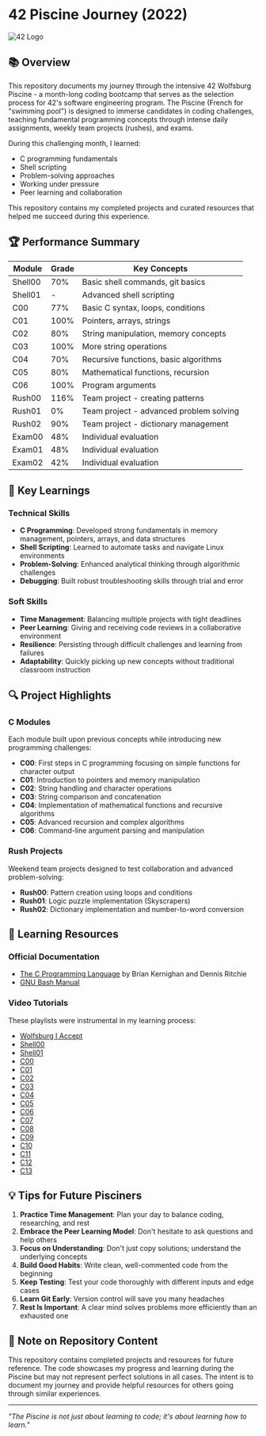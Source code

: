 # 42 Piscine Journey (2022)

![42 Logo](https://upload.wikimedia.org/wikipedia/commons/thumb/8/8d/42_Logo.svg/320px-42_Logo.svg.png)

## 📚 Overview

This repository documents my journey through the intensive 42 Wolfsburg Piscine - a month-long coding bootcamp that serves as the selection process for 42's software engineering program. The Piscine (French for "swimming pool") is designed to immerse candidates in coding challenges, teaching fundamental programming concepts through intense daily assignments, weekly team projects (rushes), and exams.

During this challenging month, I learned:
- C programming fundamentals
- Shell scripting
- Problem-solving approaches
- Working under pressure
- Peer learning and collaboration

This repository contains my completed projects and curated resources that helped me succeed during this experience.

## 🏆 Performance Summary

| Module | Grade | Key Concepts |
|--------|-------|-------------|
| Shell00 | 70% | Basic shell commands, git basics |
| Shell01 | - | Advanced shell scripting |
| C00 | 77% | Basic C syntax, loops, conditions |
| C01 | 100% | Pointers, arrays, strings |
| C02 | 80% | String manipulation, memory concepts |
| C03 | 100% | More string operations |
| C04 | 70% | Recursive functions, basic algorithms |
| C05 | 80% | Mathematical functions, recursion |
| C06 | 100% | Program arguments |
| Rush00 | 116% | Team project - creating patterns |
| Rush01 | 0% | Team project - advanced problem solving |
| Rush02 | 90% | Team project - dictionary management |
| Exam00 | 48% | Individual evaluation |
| Exam01 | 48% | Individual evaluation |
| Exam02 | 42% | Individual evaluation |

## 🧠 Key Learnings

### Technical Skills
- **C Programming**: Developed strong fundamentals in memory management, pointers, arrays, and data structures
- **Shell Scripting**: Learned to automate tasks and navigate Linux environments
- **Problem-Solving**: Enhanced analytical thinking through algorithmic challenges
- **Debugging**: Built robust troubleshooting skills through trial and error

### Soft Skills
- **Time Management**: Balancing multiple projects with tight deadlines
- **Peer Learning**: Giving and receiving code reviews in a collaborative environment
- **Resilience**: Persisting through difficult challenges and learning from failures
- **Adaptability**: Quickly picking up new concepts without traditional classroom instruction

## 🔍 Project Highlights

### C Modules
Each module built upon previous concepts while introducing new programming challenges:

- **C00**: First steps in C programming focusing on simple functions for character output
- **C01**: Introduction to pointers and memory manipulation
- **C02**: String handling and character operations
- **C03**: String comparison and concatenation
- **C04**: Implementation of mathematical functions and recursive algorithms
- **C05**: Advanced recursion and complex algorithms
- **C06**: Command-line argument parsing and manipulation

### Rush Projects
Weekend team projects designed to test collaboration and advanced problem-solving:

- **Rush00**: Pattern creation using loops and conditions
- **Rush01**: Logic puzzle implementation (Skyscrapers)
- **Rush02**: Dictionary implementation and number-to-word conversion

## 📖 Learning Resources

### Official Documentation
- [The C Programming Language](https://en.wikipedia.org/wiki/The_C_Programming_Language) by Brian Kernighan and Dennis Ritchie
- [GNU Bash Manual](https://www.gnu.org/software/bash/manual/)

### Video Tutorials
These playlists were instrumental in my learning process:

- [Wolfsburg I Accept](https://www.youtube.com/watch?v=eiP5lDkXQT4&list=PLVQYiy6xNUxxhvwi0PGmXb5isUdVwmsg8&index=16)
- [Shell00](https://www.youtube.com/playlist?list=PLxeKVrYoZO6B64HVamfG1d8Jb2XIrNuRO)
- [Shell01](https://www.youtube.com/playlist?list=PLVQYiy6xNUxxhvwi0PGmXb5isUdVwmsg8)
- [C00](https://www.youtube.com/playlist?list=PLxeKVrYoZO6DNJxUBWIiTO-B6X62SMHVo)
- [C01](https://www.youtube.com/playlist?list=PLxeKVrYoZO6CZlYBPJVZQ_n4AulUhjV4p)
- [C02](https://www.youtube.com/playlist?list=PLVQYiy6xNUxz5wbzZn4tfUhF4djgzscB-)
- [C03](https://www.youtube.com/playlist?list=PLVQYiy6xNUxz5wbzZn4tfUhF4djgzscB-)
- [C04](https://www.youtube.com/playlist?list=PLVQYiy6xNUxz5wbzZn4tfUhF4djgzscB-)
- [C05](https://www.youtube.com/playlist?list=PLxeKVrYoZO6CKf2YJ3uiQN6aSzAeqLYlu)
- [C06](https://www.youtube.com/playlist?list=PLVQYiy6xNUxxDlCkkCX262SI90TsllYUW)
- [C07](https://www.youtube.com/playlist?list=PLVQYiy6xNUxzNYF00nlmx624twFlamqLt)
- [C08](https://www.youtube.com/playlist?list=PLxeKVrYoZO6C_4IgEopWvNCYMI1Po3dVY)
- [C09](https://www.youtube.com/watch?v=gtbmNNXcN3s)
- [C10](https://www.youtube.com/playlist?list=PLVQYiy6xNUxz5wbzZn4tfUhF4djgzscB-)
- [C11](https://www.youtube.com/playlist?list=PLVQYiy6xNUxx8sKygTdqtOPytqN7sb0Vz)
- [C12](https://www.youtube.com/playlist?list=PLVQYiy6xNUxwmUOmyYSaI6gD1UyfF9MSj)
- [C13](https://www.youtube.com/playlist?list=PLVQYiy6xNUxzusAgMiybYwkLvuMFbVat9)

## 💡 Tips for Future Pisciners

1. **Practice Time Management**: Plan your day to balance coding, researching, and rest
2. **Embrace the Peer Learning Model**: Don't hesitate to ask questions and help others
3. **Focus on Understanding**: Don't just copy solutions; understand the underlying concepts
4. **Build Good Habits**: Write clean, well-commented code from the beginning
5. **Keep Testing**: Test your code thoroughly with different inputs and edge cases
6. **Learn Git Early**: Version control will save you many headaches
7. **Rest Is Important**: A clear mind solves problems more efficiently than an exhausted one

## 📝 Note on Repository Content

This repository contains completed projects and resources for future reference. The code showcases my progress and learning during the Piscine but may not represent perfect solutions in all cases. The intent is to document my journey and provide helpful resources for others going through similar experiences.

---

*"The Piscine is not just about learning to code; it's about learning how to learn."*